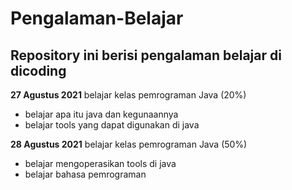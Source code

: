 Pengalaman-Belajar
==
Repository ini berisi pengalaman belajar di dicoding
--

**27 Agustus 2021**
belajar kelas pemrograman Java  (20%)
* belajar apa itu java dan kegunaannya
* belajar tools yang dapat digunakan di java

**28 Agustus 2021**
belajar kelas pemrograman Java  (50%)
* belajar mengoperasikan tools di java
* belajar bahasa pemrograman


